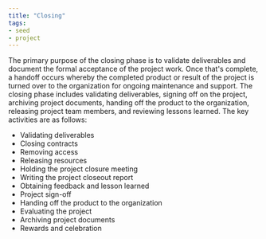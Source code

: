 ```yaml
---
title: "Closing"
tags:
- seed
- project
---
```


The primary purpose of the closing phase is to validate deliverables and document the formal acceptance of the project work. Once that's complete, a handoff occurs whereby the completed product or result of the project is turned over to the organization for ongoing maintenance and support. The closing phase includes validating deliverables, signing off on the project, archiving project documents, handing off the product to the organization, releasing project team members, and reviewing lessons learned. The key activities are as follows:

- Validating deliverables
- Closing contracts
- Removing access
- Releasing resources
- Holding the project closure meeting
- Writing the project closeout report
- Obtaining feedback and lesson learned
- Project sign-off
- Handing off the product to the organization
- Evaluating the project
- Archiving project documents
- Rewards and celebration
